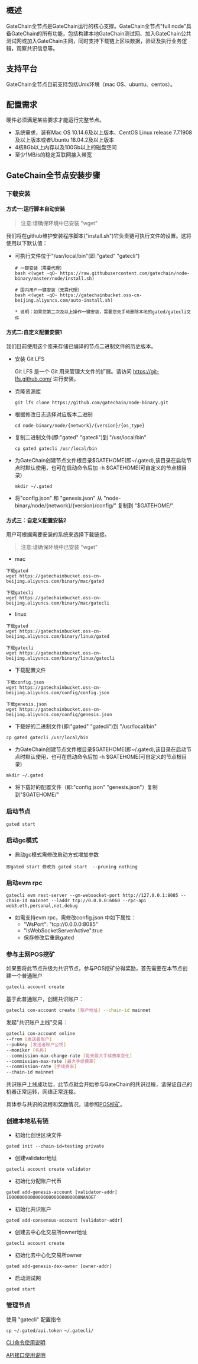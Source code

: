 ## 概述

GateChain全节点是GateChain运行的核心支撑。GateChain全节点"full node"具备GateChain的所有功能，包括构建本地GateChain测试网、加入GateChain公共测试网或加入GateChain主网，同时支持下载链上区块数据，验证及执行业务逻辑，观察共识信息等。

## 支持平台
GateChain全节点目前支持包括Unix环境（mac OS、ubuntu、centos）。

## 配置需求
硬件必须满足某些要求才能运行完整节点。

- 系统需求，装有Mac OS 10.14.6及以上版本、CentOS Linux release 7.7.1908及以上版本或者Ubuntu 18.04.2及以上版本	
- 4核8Gb以上内存以及100Gb以上的磁盘空间
- 至少1MB/s的稳定互联网接入带宽
 
## GateChain全节点安装步骤

### 下载安装

#### 方式一:运行脚本自动安装

  > 注意:请确保环境中已安装 "wget"
  
我们将在github维护安装程序脚本("install.sh")它负责链可执行文件的设置。这将使用以下默认值：

- 可执行文件位于"/usr/local/bin"(即:"gated" "gatecli")

	```
	# 一键安装（需要代理）
	bash <(wget -qO- https://raw.githubusercontent.com/gatechain/node-binary/master/node/install.sh)
	
	# 国内用户一键安装（无需代理）
	bash <(wget -qO- https://gatechainbucket.oss-cn-beijing.aliyuncs.com/auto-install.sh) 
	
	* 说明：如果您第二次及以上操作一键安装，需要您先手动删除本地的gated/gatecli文件	
	```
	
	
#### 方式二:自定义配置安装1
我们目前使用这个库来存储已编译的节点二进制文件的历史版本。

- 安装 Git LFS

  Git LFS 是一个 Git 用来管理大文件的扩展。请访问 https://git-lfs.github.com/ 进行安装。

- 克隆资源库
	
	```
	git lfs clone https://github.com/gatechain/node-binary.git
	```
- 根据修改日志选择对应版本二进制

	```
	cd node-binary/node/{network}/{version}/{os_type}
	```
- 	复制二进制文件(即:"gated" "gatecli")到 "/usr/local/bin"
	
	```
	cp gated gatecli /usr/local/bin
	```
- 为GateChain创建节点文件根目录$GATEHOME(即~/.gated),该目录在启动节点时默认使用，也可在启动命令后加 -h $GATEHOME(可自定义的节点根目录)

	```
	mkdir ~/.gated
	```

- 将"config.json"  和 "genesis.json" 从 "node-binary/node/{network}/{version}/config/" 复制到 "$GATEHOME/"


#### 方式三：自定义配置安装2
用户可根据需要安装的系统来选择下载链接。

> 注意:请确保环境中已安装 "wget"

- mac

```
下载gated
wget https://gatechainbucket.oss-cn-beijing.aliyuncs.com/binary/mac/gated

下载gatecli
wget https://gatechainbucket.oss-cn-beijing.aliyuncs.com/binary/mac/gatecli
```

- linux

```
下载gated
wget https://gatechainbucket.oss-cn-beijing.aliyuncs.com/binary/linux/gated

下载gatecli
wget https://gatechainbucket.oss-cn-beijing.aliyuncs.com/binary/linux/gatecli
```

- 下载配置文件

```
下载config.json
wget https://gatechainbucket.oss-cn-beijing.aliyuncs.com/config/config.json

下载genesis.json
wget https://gatechainbucket.oss-cn-beijing.aliyuncs.com/config/genesis.json
```

- 下载好的二进制文件(即:"gated" "gatecli")到 "/usr/local/bin"
```
cp gated gatecli /usr/local/bin
```
- 为GateChain创建节点文件根目录$GATEHOME(即~/.gated),该目录在启动节点时默认使用，也可在启动命令后加 -h $GATEHOME(可自定义的节点根目录)

```
mkdir ~/.gated
```

- 将下载好的配置文件（即:"config.json" "genesis.json"）复制到"$GATEHOME/"


### 启动节点

```bash
gated start
```

### 启动gc模式

- 启动gc模式需修改启动方式增加参数

```
即gated start 修改为 gated start  --pruning nothing
```

### 启动evm rpc

```
gatecli evm rest-server --gm-websocket-port http://127.0.0.1:8085 --chain-id mainnet --laddr tcp://0.0.0.0:6060 --rpc-api web3,eth,personal,net,debug
```

* 如需支持evm rpc，需修改config.json 中如下属性：
	* "WsPort": "tcp://0.0.0.0:8085"
	* "IsWebSocketServerActive":true  
	* 保存修改后重启gated


### 参与主网POS挖矿
如果要将此节点升级为共识节点，参与POS挖矿分得奖励，首先需要在本节点创建一个普通账户
```bash
gatecli account create
```

基于此普通账户，创建共识账户：
```bash
gatecli con-account create [账户地址] --chain-id mainnet
```

发起"共识账户上线"交易：
```bash
gatecli con-account online 
--from [发送者账户] 
--pubkey [发送者账户公钥] 
--moniker [名称] 
--commission-max-change-rate [每天最大手续费率变化]
--commission-max-rate [最大手续费率]
--commission-rate [手续费率]
--chain-id mainnet
```

共识账户上线成功后，此节点就会开始参与GateChain的共识过程，请保证自己的机器正常运转，网络正常连接。

具体参与共识的流程和奖励情况，请参照[POS挖矿](../gatechain-pos/index.md)。

### 创建本地私有链

- 初始化创世区块文件
```
gated init --chain-id=testing private
```

- 创建validator地址
```
gatecli account create validator
```
- 初始化分配账户代币
```
gated add-genesis-account [validator-addr] 1000000000000000000000000000NANOGT
```
- 初始化共识账户
```
gated add-consensus-account [validator-addr]
```
- 创建去中心化交易所owner地址
``` 
gatecli account create
```
- 初始化去中心化交易所owner
```
gated add-genesis-dex-owner [owner-addr]
```

- 启动测试网
```
gated start
```

### 管理节点
使用 "gatecli" 配置指令

	cp ~/.gated/api.token ~/.gatecli/

[CLI命令使用说明](../cli/README.md)

[API接口使用说明](../api/README.md)

